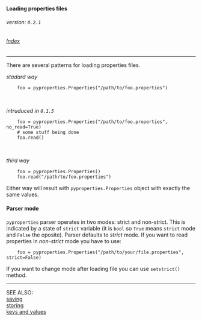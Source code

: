 #### Loading properties files
###### _version: ```0.2.1```_

###### [Index](index.mdown)
----


There are several patterns for loading properties files.

_stadard way_

        foo = pyproperties.Properties("/path/to/foo.properties")

&nbsp;

_intruduced in ```0.1.5```_

        foo = pyproperties.Properties("/path/to/foo.properties", no_read=True)
        # some stuff being done
        foo.read()

&nbsp;

_third way_

        foo = pyproperties.Properties()
        foo.read("/path/to/foo.properties")


Either way will result with ```pyproperties.Properties``` object with exactly the same values.


#### Parser mode

```pyproperties``` parser operates in two modes: strict and non-strict. 
This is indicated by a state of ```strict``` variable (it is ```bool``` so ```True``` means ```strict``` mode and ```False``` the oposite). 
Parser defaults to _strict_ mode. If you want to read properties in _non-strict_ mode you have to use:

        foo = pyproperties.Properties("/path/to/your/file.properties", strict=False)
        
If you want to change mode after loading file you can use ```setstrict()``` method.


----

SEE ALSO:  
[saving](saving.mdown)  
[storing](storing.mdown)  
[keys and values](keys_and_values.mdown)